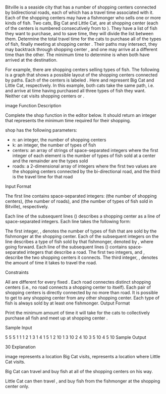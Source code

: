Bitville is a seaside city that has a number of shopping centers connected by bidirectional roads, each of which has a travel time associated with it. Each of the shopping centers may have a fishmonger who sells one or more kinds of fish. Two cats, Big Cat and Little Cat, are at shopping center  (each of the centers is numbered consecutively from  to ). They have a list of fish they want to purchase, and to save time, they will divide the list between them. Determine the total travel time for the cats to purchase all of the types of fish, finally meeting at shopping center . Their paths may intersect, they may backtrack through shopping center , and one may arrive at a different time than the other. The minimum time to determine is when both have arrived at the destination.

For example, there are  shopping centers selling  types of fish. The following is a graph that shows a possible layout of the shopping centers connected by  paths. Each of the centers is labeled . Here  and  represent Big Cat and Little Cat, respectively. In this example, both cats take the same path, i.e.  and arrive at time  having purchased all three types of fish they want. Neither cat visits shopping centers  or .

image
Function Description

Complete the shop function in the editor below. It should return an integer that represents the minimum time required for their shopping.

shop has the following parameters:
- n: an integer, the number of shopping centers
- k: an integer, the number of types of fish
- centers: an array of strings of space-separated integers where the first integer of each element is the number of types of fish sold at a center and the remainder are the types sold
- roads: a 2-dimensional array of integers where the first two values are the shopping centers connected by the bi-directional road, and the third is the travel time for that road

Input Format

The first line contains  space-separated integers:  (the number of shopping centers),  (the number of roads), and  (the number of types of fish sold in Bitville), respectively.

Each line  of the  subsequent lines () describes a shopping center as a line of space-separated integers. Each line takes the following form:

The first integer, , denotes the number of types of fish that are sold by the fishmonger at the  shopping center.
Each of the  subsequent integers on the line describes a type of fish sold by that fishmonger, denoted by , where  going forward.
Each line  of the  subsequent lines () contains  space-separated integers that describe a road. The first two integers,  and , describe the two shopping centers it connects. The third integer, , denotes the amount of time it takes to travel the road.

Constraints

All  are different for every fixed .
Each road connectes  distinct shopping centers (i.e., no road connects a shopping center to itself).
Each pair of shopping centers is directly connected by no more than  road.
It is possible to get to any shopping center from any other shopping center.
Each type of fish is always sold by at least one fishmonger.
Output Format

Print the minimum amount of time it will take for the cats to collectively purchase all  fish and meet up at shopping center .

Sample Input

5 5 5
1 1
1 2
1 3
1 4
1 5
1 2 10
1 3 10
2 4 10
3 5 10
4 5 10
Sample Output

30
Explanation

image
 represents a location Big Cat visits,  represents a location where Little Cat visits.

Big Cat can travel  and buy fish at all of the shopping centers on his way.

Little Cat can then travel , and buy fish from the fishmonger at the  shopping center only.
